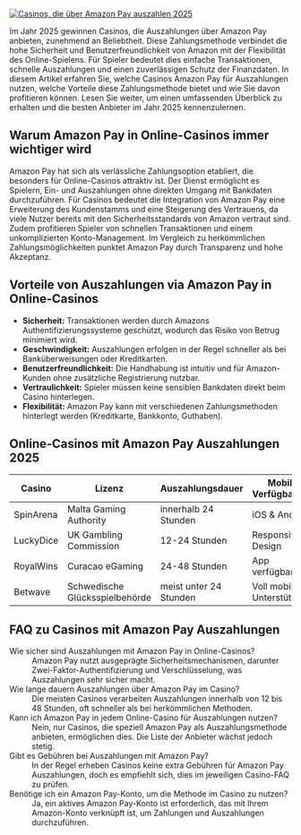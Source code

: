 [![Casinos, die über Amazon Pay auszahlen 2025](https://123-caf.pages.dev/gitsignup.png)](https://vrmoo.ru/Bt82HjjY)

<p>Im Jahr 2025 gewinnen Casinos, die Auszahlungen über Amazon Pay anbieten, zunehmend an Beliebtheit. Diese Zahlungsmethode verbindet die hohe Sicherheit und Benutzerfreundlichkeit von Amazon mit der Flexibilität des Online-Spielens. Für Spieler bedeutet dies einfache Transaktionen, schnelle Auszahlungen und einen zuverlässigen Schutz der Finanzdaten. In diesem Artikel erfahren Sie, welche Casinos Amazon Pay für Auszahlungen nutzen, welche Vorteile diese Zahlungsmethode bietet und wie Sie davon profitieren können. Lesen Sie weiter, um einen umfassenden Überblick zu erhalten und die besten Anbieter im Jahr 2025 kennenzulernen.</p>  <h2>Warum Amazon Pay in Online-Casinos immer wichtiger wird</h2> <p>Amazon Pay hat sich als verlässliche Zahlungsoption etabliert, die besonders für Online-Casinos attraktiv ist. Der Dienst ermöglicht es Spielern, Ein- und Auszahlungen ohne direkten Umgang mit Bankdaten durchzuführen. Für Casinos bedeutet die Integration von Amazon Pay eine Erweiterung des Kundenstamms und eine Steigerung des Vertrauens, da viele Nutzer bereits mit den Sicherheitsstandards von Amazon vertraut sind. Zudem profitieren Spieler von schnellen Transaktionen und einem unkomplizierten Konto-Management. Im Vergleich zu herkömmlichen Zahlungsmöglichkeiten punktet Amazon Pay durch Transparenz und hohe Akzeptanz.</p>  <h2>Vorteile von Auszahlungen via Amazon Pay in Online-Casinos</h2> <ul>   <li><strong>Sicherheit:</strong> Transaktionen werden durch Amazons Authentifizierungssysteme geschützt, wodurch das Risiko von Betrug minimiert wird.</li>   <li><strong>Geschwindigkeit:</strong> Auszahlungen erfolgen in der Regel schneller als bei Banküberweisungen oder Kreditkarten.</li>   <li><strong>Benutzerfreundlichkeit:</strong> Die Handhabung ist intuitiv und für Amazon-Kunden ohne zusätzliche Registrierung nutzbar.</li>   <li><strong>Vertraulichkeit:</strong> Spieler müssen keine sensiblen Bankdaten direkt beim Casino hinterlegen.</li>   <li><strong>Flexibilität:</strong> Amazon Pay kann mit verschiedenen Zahlungsmethoden hinterlegt werden (Kreditkarte, Bankkonto, Guthaben).</li> </ul>  <h2>Online-Casinos mit Amazon Pay Auszahlungen 2025</h2> <table>   <thead>     <tr>       <th>Casino</th>       <th>Lizenz</th>       <th>Auszahlungsdauer</th>       <th>Mobile Verfügbarkeit</th>       <th>Besonderheiten</th>     </tr>   </thead>   <tbody>     <tr>       <td>SpinArena</td>       <td>Malta Gaming Authority</td>       <td>innerhalb 24 Stunden</td>       <td>iOS & Android</td>       <td>Großes Spieleportfolio, VIP-Programm</td>     </tr>     <tr>       <td>LuckyDice</td>       <td>UK Gambling Commission</td>       <td>12-24 Stunden</td>       <td>Responsive Design</td>       <td>Schnelle Registrierungsprozesse</td>     </tr>     <tr>       <td>RoyalWins</td>       <td>Curacao eGaming</td>       <td>24-48 Stunden</td>       <td>App verfügbar</td>       <td>Tägliche Boni, Live-Casino</td>     </tr>     <tr>       <td>Betwave</td>       <td>Schwedische Glücksspielbehörde</td>       <td>meist unter 24 Stunden</td>       <td>Voll mobile Unterstützung</td>       <td>Hohe Auszahlungsquoten</td>     </tr>   </tbody> </table>  <h2>FAQ zu Casinos mit Amazon Pay Auszahlungen</h2> <dl>   <dt>Wie sicher sind Auszahlungen mit Amazon Pay in Online-Casinos?</dt>   <dd>Amazon Pay nutzt ausgeprägte Sicherheitsmechanismen, darunter Zwei-Faktor-Authentifizierung und Verschlüsselung, was Auszahlungen sehr sicher macht.</dd>    <dt>Wie lange dauern Auszahlungen über Amazon Pay im Casino?</dt>   <dd>Die meisten Casinos verarbeiten Auszahlungen innerhalb von 12 bis 48 Stunden, oft schneller als bei herkömmlichen Methoden.</dd>    <dt>Kann ich Amazon Pay in jedem Online-Casino für Auszahlungen nutzen?</dt>   <dd>Nein, nur Casinos, die speziell Amazon Pay als Auszahlungsmethode anbieten, ermöglichen dies. Die Liste der Anbieter wächst jedoch stetig.</dd>    <dt>Gibt es Gebühren bei Auszahlungen mit Amazon Pay?</dt>   <dd>In der Regel erheben Casinos keine extra Gebühren für Amazon Pay Auszahlungen, doch es empfiehlt sich, dies im jeweiligen Casino-FAQ zu prüfen.</dd>    <dt>Benötige ich ein Amazon Pay-Konto, um die Methode im Casino zu nutzen?</dt>   <dd>Ja, ein aktives Amazon Pay-Konto ist erforderlich, das mit Ihrem Amazon-Konto verknüpft ist, um Zahlungen und Auszahlungen durchzuführen.</dd> </dl>